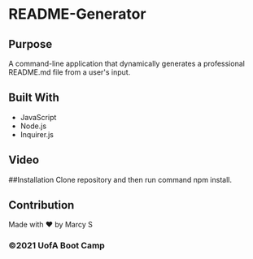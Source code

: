 # README-Generator

## Purpose
A command-line application that dynamically generates a professional README.md file from a user's input.


## Built With
* JavaScript
* Node.js
* Inquirer.js

## Video 

##Installation
Clone repository and then run command npm install.

## Contribution
Made with ❤️ by Marcy S

### ©️2021 UofA Boot Camp
